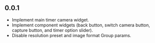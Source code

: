 ## 0.0.1

* Implement main timer camera widget.
* Implement component widgets (back button, switch camera button, capture button, and timer option slider).
* Disable resolution preset and image format Group params.
